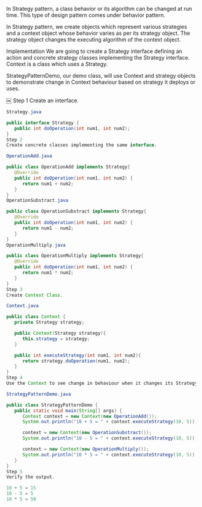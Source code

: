 In Strategy pattern, a class behavior or its algorithm can be changed at run time. This type of design pattern comes under behavior pattern.

In Strategy pattern, we create objects which represent various strategies and a context object whose behavior varies as per its strategy object. The strategy object changes the executing algorithm of the context object.

Implementation
We are going to create a Strategy interface defining an action and concrete strategy classes implementing the Strategy interface. Context is a class which uses a Strategy.

StrategyPatternDemo, our demo class, will use Context and strategy objects to demonstrate change in Context behaviour based on strategy it deploys or uses.

￼
Step 1
Create an interface.
```java
Strategy.java

public interface Strategy {
   public int doOperation(int num1, int num2);
}
Step 2
Create concrete classes implementing the same interface.

OperationAdd.java

public class OperationAdd implements Strategy{
   @Override
   public int doOperation(int num1, int num2) {
      return num1 + num2;
   }
}
OperationSubstract.java

public class OperationSubstract implements Strategy{
   @Override
   public int doOperation(int num1, int num2) {
      return num1 - num2;
   }
}
OperationMultiply.java

public class OperationMultiply implements Strategy{
   @Override
   public int doOperation(int num1, int num2) {
      return num1 * num2;
   }
}
Step 3
Create Context Class.

Context.java

public class Context {
   private Strategy strategy;

   public Context(Strategy strategy){
      this.strategy = strategy;
   }

   public int executeStrategy(int num1, int num2){
      return strategy.doOperation(num1, num2);
   }
}
Step 4
Use the Context to see change in behaviour when it changes its Strategy.

StrategyPatternDemo.java

public class StrategyPatternDemo {
   public static void main(String[] args) {
      Context context = new Context(new OperationAdd());		
      System.out.println("10 + 5 = " + context.executeStrategy(10, 5));

      context = new Context(new OperationSubstract());		
      System.out.println("10 - 5 = " + context.executeStrategy(10, 5));

      context = new Context(new OperationMultiply());		
      System.out.println("10 * 5 = " + context.executeStrategy(10, 5));
   }
}
Step 5
Verify the output.

10 + 5 = 15
10 - 5 = 5
10 * 5 = 50